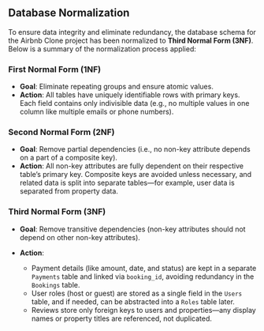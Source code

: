 ## Database Normalization

To ensure data integrity and eliminate redundancy, the database schema for the Airbnb Clone project has been normalized to **Third Normal Form (3NF)**. Below is a summary of the normalization process applied:

### First Normal Form (1NF)

* **Goal**: Eliminate repeating groups and ensure atomic values.
* **Action**: All tables have uniquely identifiable rows with primary keys. Each field contains only indivisible data (e.g., no multiple values in one column like multiple emails or phone numbers).

### Second Normal Form (2NF)

* **Goal**: Remove partial dependencies (i.e., no non-key attribute depends on a part of a composite key).
* **Action**: All non-key attributes are fully dependent on their respective table’s primary key. Composite keys are avoided unless necessary, and related data is split into separate tables—for example, user data is separated from property data.

### Third Normal Form (3NF)

* **Goal**: Remove transitive dependencies (non-key attributes should not depend on other non-key attributes).
* **Action**:

  * Payment details (like amount, date, and status) are kept in a separate `Payments` table and linked via `booking_id`, avoiding redundancy in the `Bookings` table.
  * User roles (host or guest) are stored as a single field in the `Users` table, and if needed, can be abstracted into a `Roles` table later.
  * Reviews store only foreign keys to users and properties—any display names or property titles are referenced, not duplicated.

